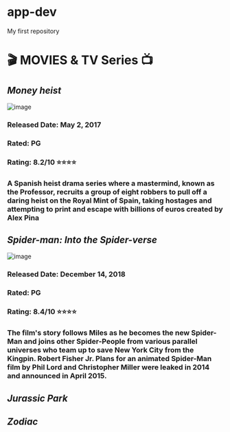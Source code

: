 # app-dev
My first repository
# 🎬 MOVIES & TV Series 📺
## *Money heist*

![image](https://github.com/user-attachments/assets/b7713c86-334d-4447-85d8-836c0a1a6ae3)

### **Released Date: May 2, 2017**

### **Rated: PG**

### **Rating: 8.2/10 ⭐⭐⭐⭐**

### **A Spanish heist drama series where a mastermind, known as the Professor, recruits a group of eight robbers to pull off a daring heist on the Royal Mint of Spain, taking hostages and attempting to print and escape with billions of euros created by Alex Pina**


## *Spider-man: Into the Spider-verse*

![image](https://github.com/user-attachments/assets/c71b4b00-f26d-40da-808b-f60c7adbe945)

### **Released Date: December 14, 2018**

### **Rated: PG**

### **Rating: 8.4/10 ⭐⭐⭐⭐**

### **The film's story follows Miles as he becomes the new Spider-Man and joins other Spider-People from various parallel universes who team up to save New York City from the Kingpin. Robert Fisher Jr. Plans for an animated Spider-Man film by Phil Lord and Christopher Miller were leaked in 2014 and announced in April 2015.**

## *Jurassic Park*

## *Zodiac*


